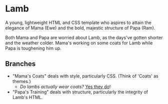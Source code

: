 # Lamb

A young, lightweight HTML and CSS template who aspires to attain the elegance of Mama (Ewe) and the bold, majestic structure of Papa (Ram).

Both Mama and Papa are worried about Lamb, as the days've gotten shorter and the weather colder. Mama's working on some coats for Lamb while Papa is toughening him up.

## Branches
* "Mama's Coats" deals with style, particularly CSS. (Think of 'Coats' as themes.)
	* *Do lambs actually wear coats?* [Yes they do](http://goodshepherdlambcoats.com/lambcoats/lambcoats.htm)!
* "Papa's Training" deals with structure, particularly the integrity of Lamb's HTML.